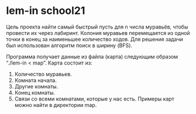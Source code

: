 # lem-in school21

Цель проекта найти самый быстрый пусть для n числа муравьёв, чтобы провести их через лабиринт.  Колония муравьев перемещается из одной точки в конец за наименьшее количество ходов. Для решения задачи был использован алгоритм поиск в ширину (BFS).

Программа получает данные из файла (карта) следующим образом “./lem-in < map”.
Карта состоит из:
1.	Количество муравьев.
2.	Комната начала.
3.	Другие комнаты.
4.	Конец комнаты.
5.	Связи со всеми комнатами, которые у нас есть. Примеры карт можно найти в директории map. 

